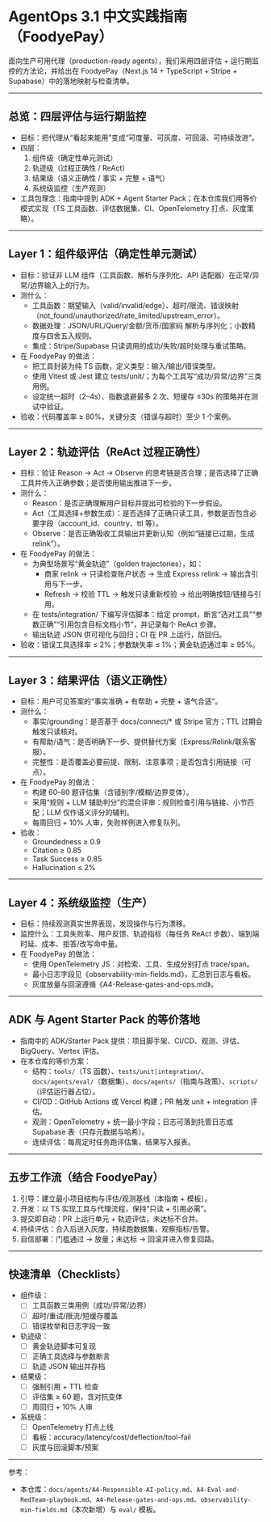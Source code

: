 # AgentOps 3.1 中文实践指南（FoodyePay）

面向生产可用代理（production-ready agents），我们采用四层评估 + 运行期监控的方法论，并给出在 FoodyePay（Next.js 14 + TypeScript + Stripe + Supabase）中的落地映射与检查清单。

---

## 总览：四层评估与运行期监控
- 目标：把代理从“看起来能用”变成“可度量、可灰度、可回滚、可持续改进”。
- 四层：
  1) 组件级（确定性单元测试）
  2) 轨迹级（过程正确性 / ReAct）
  3) 结果级（语义正确性 / 事实 + 完整 + 语气）
  4) 系统级监控（生产观测）
- 工具包理念：指南中提到 ADK + Agent Starter Pack；在本仓库我们用等价模式实现（TS 工具函数、评估数据集、CI、OpenTelemetry 打点、灰度策略）。

---

## Layer 1：组件级评估（确定性单元测试）
- 目标：验证非 LLM 组件（工具函数、解析与序列化、API 适配器）在正常/异常/边界输入上的行为。
- 测什么：
  - 工具函数：期望输入（valid/invalid/edge）、超时/限流、错误映射（not_found/unauthorized/rate_limited/upstream_error）。
  - 数据处理：JSON/URL/Query/金额/货币/国家码 解析与序列化；小数精度与四舍五入规则。
  - 集成：Stripe/Supabase 只读调用的成功/失败/超时处理与重试策略。
- 在 FoodyePay 的做法：
  - 把工具封装为纯 TS 函数，定义类型：输入/输出/错误类型。
  - 使用 Vitest 或 Jest 建立 tests/unit/；为每个工具写“成功/异常/边界”三类用例。
  - 设定统一超时（2–4s）、指数退避最多 2 次、短缓存 ≤30s 的策略并在测试中验证。
- 验收：代码覆盖率 ≥ 80%，关键分支（错误与超时）至少 1 个案例。

---

## Layer 2：轨迹评估（ReAct 过程正确性）
- 目标：验证 Reason → Act → Observe 的思考链是否合理；是否选择了正确工具并传入正确参数；是否使用输出推进下一步。
- 测什么：
  - Reason：是否正确理解用户目标并提出可检验的下一步假设。
  - Act（工具选择+参数生成）：是否选择了正确只读工具，参数是否包含必要字段（account_id、country、ttl 等）。
  - Observe：是否正确吸收工具输出并更新认知（例如“链接已过期，生成 relink”）。
- 在 FoodyePay 的做法：
  - 为典型场景写“黄金轨迹”（golden trajectories），如：
    - 商家 relink → 只读检查账户状态 → 生成 Express relink → 输出含引用与下一步。
    - Refresh → 校验 TTL → 触发只读重新校验 → 给出明确按钮/链接与引用。
  - 在 tests/integration/ 下编写评估脚本：给定 prompt，断言“选对工具”“参数正确”“引用包含目标文档小节”，并记录每个 ReAct 步骤。
  - 输出轨迹 JSON 供可视化与回归；CI 在 PR 上运行，防回归。
- 验收：错误工具选择率 ≤ 2%；参数缺失率 ≤ 1%；黄金轨迹通过率 ≥ 95%。

---

## Layer 3：结果评估（语义正确性）
- 目标：用户可见答案的“事实准确 + 有帮助 + 完整 + 语气合适”。
- 测什么：
  - 事实/grounding：是否基于 docs/connect/* 或 Stripe 官方；TTL 过期会触发只读核对。
  - 有帮助/语气：是否明确下一步、提供替代方案（Express/Relink/联系客服）。
  - 完整性：是否覆盖必要前提、限制、注意事项；是否包含引用链接（可点）。
- 在 FoodyePay 的做法：
  - 构建 60–80 题评估集（含错别字/模糊/边界变体）。
  - 采用“规则 + LLM 辅助判分”的混合评审：规则检查引用与链接、小节匹配；LLM 仅作语义评分的辅判。
  - 每周回归 + 10% 人审，失败样例进入修复队列。
- 验收：
  - Groundedness ≥ 0.9
  - Citation ≥ 0.85
  - Task Success ≥ 0.85
  - Hallucination ≤ 2%

---

## Layer 4：系统级监控（生产）
- 目标：持续观测真实世界表现，发现操作与行为漂移。
- 监控什么：工具失败率、用户反馈、轨迹指标（每任务 ReAct 步数）、端到端时延、成本、拒答/改写命中量。
- 在 FoodyePay 的做法：
  - 使用 OpenTelemetry JS：对检索、工具、生成分别打点 trace/span。
  - 最小日志字段见《observability-min-fields.md》，汇总到日志与看板。
  - 灰度放量与回滚遵循《A4-Release-gates-and-ops.md》。

---

## ADK 与 Agent Starter Pack 的等价落地
- 指南中的 ADK/Starter Pack 提供：项目脚手架、CI/CD、观测、评估、BigQuery、Vertex 评估。
- 在本仓库的等价方案：
  - 结构：`tools/`（TS 函数）、`tests/unit|integration/`、`docs/agents/eval/`（数据集）、`docs/agents/`（指南与政策）、`scripts/`（评估运行器占位）。
  - CI/CD：GitHub Actions 或 Vercel 构建；PR 触发 unit + integration 评估。
  - 观测：OpenTelemetry + 统一最小字段；日志可落到托管日志或 Supabase 表（只存元数据与哈希）。
  - 连续评估：每周定时任务跑评估集，结果写入报表。

---

## 五步工作流（结合 FoodyePay）
1) 引导：建立最小项目结构与评估/观测基线（本指南 + 模板）。
2) 开发：以 TS 实现工具与代理流程，保持“只读 + 引用必需”。
3) 提交即自动：PR 上运行单元 + 轨迹评估，未达标不合并。
4) 持续评估：合入后进入灰度，持续跑数据集，观察指标/告警。
5) 自信部署：门槛通过 → 放量；未达标 → 回滚并进入修复回路。

---

## 快速清单（Checklists）
- 组件级：
  - [ ] 工具函数三类用例（成功/异常/边界）
  - [ ] 超时/重试/限流/短缓存覆盖
  - [ ] 错误枚举和日志字段一致
- 轨迹级：
  - [ ] 黄金轨迹脚本可复现
  - [ ] 正确工具选择与参数断言
  - [ ] 轨迹 JSON 输出并存档
- 结果级：
  - [ ] 强制引用 + TTL 检查
  - [ ] 评估集 ≥ 60 题，含对抗变体
  - [ ] 周回归 + 10% 人审
- 系统级：
  - [ ] OpenTelemetry 打点上线
  - [ ] 看板：accuracy/latency/cost/deflection/tool-fail
  - [ ] 灰度与回滚脚本/预案

---

参考：
- 本仓库：`docs/agents/A4-Responsible-AI-policy.md`、`A4-Eval-and-RedTeam-playbook.md`、`A4-Release-gates-and-ops.md`、`observability-min-fields.md`（本次新增）与 `eval/` 模板。

